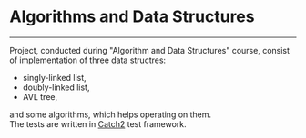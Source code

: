 # Algorithms and Data Structures
---
Project, conducted during "Algorithm and Data Structures" course, consist of implementation of three data structres:
* singly-linked list,
* doubly-linked list,
* AVL tree,

and some algorithms, which helps operating on them.  
The tests are written in [Catch2](https://github.com/catchorg/Catch2) test framework.